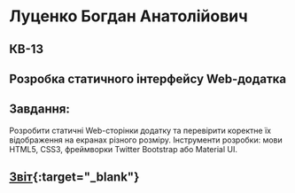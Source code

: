 # Луценко Богдан Анатолійович

## КВ-13

## Розробка статичного інтерфейсу Web-додатка

## Завдання:

Розробити статичні Web-сторінки додатку та перевірити коректне їх відображення на екранах різного розміру.
Інструменти розробки: мови HTML5, CSS3, фреймворки Twitter Bootstrap або Material UI.

## [Звіт](https://docs.google.com/document/d/1x8O64IkT-25U2vG9HYx21C1z-WqNYSNT1q7noLHR2fQ/edit?usp=sharing){:target="_blank"}
